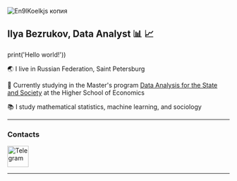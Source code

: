 
![En9lKoelkjs копия](https://github.com/user-attachments/assets/168e55af-6d6c-42e5-b64e-2cffbefe50e1)

## Ilya Bezrukov, Data Analyst :bar_chart: :chart_with_upwards_trend:

print('Hello world!'))

:earth_asia: I live in Russian Federation, Saint Petersburg

:school: Currently studying in the Master's program [Data Analysis for the State and Society](https://spb.hse.ru/en/ma/daps/) at the Higher School of Economics

:books: I study mathematical statistics, machine learning, and sociology

---

### Contacts

<a href="https://t.me/ilyaplunk" target="_blank">
  <img src="https://github.com/user-attachments/assets/46ba3c32-f03d-4389-95e5-58779d782b41" alt="Telegram" width="48" height="48" />
</a>

---





